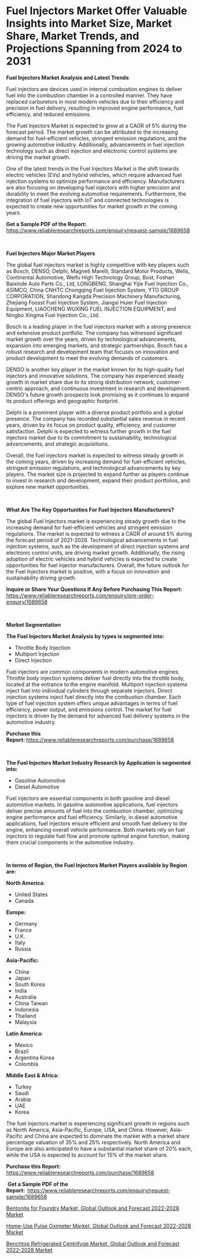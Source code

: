<p><h1>Fuel Injectors Market Offer Valuable Insights into Market Size, Market Share, Market Trends, and Projections Spanning from 2024 to 2031</h1></p><p><strong>Fuel Injectors Market Analysis and Latest Trends</strong></p>
<p><p>Fuel injectors are devices used in internal combustion engines to deliver fuel into the combustion chamber in a controlled manner. They have replaced carburetors in most modern vehicles due to their efficiency and precision in fuel delivery, resulting in improved engine performance, fuel efficiency, and reduced emissions.</p><p>The Fuel Injectors Market is expected to grow at a CAGR of 5% during the forecast period. The market growth can be attributed to the increasing demand for fuel-efficient vehicles, stringent emission regulations, and the growing automotive industry. Additionally, advancements in fuel injection technology such as direct injection and electronic control systems are driving the market growth.</p><p>One of the latest trends in the Fuel Injectors Market is the shift towards electric vehicles (EVs) and hybrid vehicles, which require advanced fuel injection systems to optimize performance and efficiency. Manufacturers are also focusing on developing fuel injectors with higher precision and durability to meet the evolving automotive requirements. Furthermore, the integration of fuel injectors with IoT and connected technologies is expected to create new opportunities for market growth in the coming years.</p></p>
<p><strong>Get a Sample PDF of the Report:&nbsp;</strong> <a href="https://www.reliableresearchreports.com/enquiry/request-sample/1689658">https://www.reliableresearchreports.com/enquiry/request-sample/1689658</a></p>
<p>&nbsp;</p>
<p><strong>Fuel Injectors Major Market Players</strong></p>
<p><p>The global fuel injectors market is highly competitive with key players such as Bosch, DENSO, Delphi, Magneti Marelli, Standard Motor Products, Wells, Continental Automotive, Weifu High Technology Group, Bost, Foshan Baixinde Auto Parts Co., Ltd, LONGBENG, Shanghai Yijie Fuel Injection Co., ASIMCO, China CNHTC Chongqing Fuel Injection System, YTO GROUP CORPORATION, Shandong Kangda Precision Machinery Manufacturing, Zhejiang Foosst Fuel Injection System, Jiangxi Huier Fuel Injection Equipment, LIAOCHENG WUXING FUEL INJECTION EQUIPMENT, and Ningbo Xingma Fuel Injection Co., Ltd.</p><p>Bosch is a leading player in the fuel injectors market with a strong presence and extensive product portfolio. The company has witnessed significant market growth over the years, driven by technological advancements, expansion into emerging markets, and strategic partnerships. Bosch has a robust research and development team that focuses on innovation and product development to meet the evolving demands of customers.</p><p>DENSO is another key player in the market known for its high-quality fuel injectors and innovative solutions. The company has experienced steady growth in market share due to its strong distribution network, customer-centric approach, and continuous investment in research and development. DENSO's future growth prospects look promising as it continues to expand its product offerings and geographic footprint.</p><p>Delphi is a prominent player with a diverse product portfolio and a global presence. The company has recorded substantial sales revenue in recent years, driven by its focus on product quality, efficiency, and customer satisfaction. Delphi is expected to witness further growth in the fuel injectors market due to its commitment to sustainability, technological advancements, and strategic acquisitions.</p><p>Overall, the fuel injectors market is expected to witness steady growth in the coming years, driven by increasing demand for fuel-efficient vehicles, stringent emission regulations, and technological advancements by key players. The market size is projected to expand further as players continue to invest in research and development, expand their product portfolios, and explore new market opportunities.</p></p>
<p>&nbsp;</p>
<p><strong>What Are The Key Opportunities For Fuel Injectors Manufacturers?</strong></p>
<p><p>The global Fuel Injectors market is experiencing steady growth due to the increasing demand for fuel-efficient vehicles and stringent emission regulations. The market is expected to witness a CAGR of around 5% during the forecast period of 2021-2026. Technological advancements in fuel injection systems, such as the development of direct injection systems and electronic control units, are driving market growth. Additionally, the rising adoption of electric vehicles and hybrid vehicles is expected to create opportunities for fuel injector manufacturers. Overall, the future outlook for the Fuel Injectors market is positive, with a focus on innovation and sustainability driving growth.</p></p>
<p><strong>Inquire or Share Your Questions If Any Before Purchasing This Report:</strong> <a href="https://www.reliableresearchreports.com/enquiry/pre-order-enquiry/1689658">https://www.reliableresearchreports.com/enquiry/pre-order-enquiry/1689658</a></p>
<p>&nbsp;</p>
<p><strong>Market Segmentation</strong></p>
<p><strong>The Fuel Injectors Market Analysis by types is segmented into:</strong></p>
<p><ul><li>Throttle Body Injection</li><li>Multiport Injection</li><li>Direct Injection</li></ul></p>
<p><p>Fuel injectors are common components in modern automotive engines. Throttle body injection systems deliver fuel directly into the throttle body, located at the entrance to the engine manifold. Multiport injection systems inject fuel into individual cylinders through separate injectors. Direct injection systems inject fuel directly into the combustion chamber. Each type of fuel injection system offers unique advantages in terms of fuel efficiency, power output, and emissions control. The market for fuel injectors is driven by the demand for advanced fuel delivery systems in the automotive industry.</p></p>
<p><strong>Purchase this Report:&nbsp;</strong><a href="https://www.reliableresearchreports.com/purchase/1689658">https://www.reliableresearchreports.com/purchase/1689658</a></p>
<p>&nbsp;</p>
<p><strong>The Fuel Injectors Market Industry Research by Application is segmented into:</strong></p>
<p><ul><li>Gasoline Automotive</li><li>Diesel Automotive</li></ul></p>
<p><p>Fuel injectors are essential components in both gasoline and diesel automotive markets. In gasoline automotive applications, fuel injectors deliver precise amounts of fuel into the combustion chamber, optimizing engine performance and fuel efficiency. Similarly, in diesel automotive applications, fuel injectors ensure efficient and smooth fuel delivery to the engine, enhancing overall vehicle performance. Both markets rely on fuel injectors to regulate fuel flow and promote optimal engine function, making them crucial components in the automotive industry.</p></p>
<p>&nbsp;</p>
<p><strong>In terms of Region, the Fuel Injectors Market Players available by Region are:</strong></p>
<p>
    <p> <strong> North America: </strong>
        <ul>
            <li>United States</li>
            <li>Canada</li>
        </ul>
        </p> 
    <p> <strong> Europe: </strong>
        <ul>
            <li>Germany</li>
            <li>France</li>
            <li>U.K.</li>
            <li>Italy</li>
            <li>Russia</li>
        </ul>
        </p> 
    <p> <strong> Asia-Pacific: </strong>
        <ul>
            <li>China</li>
            <li>Japan</li>
            <li>South Korea</li>
            <li>India</li>
            <li>Australia</li>
            <li>China Taiwan</li>
            <li>Indonesia</li>
            <li>Thailand</li>
            <li>Malaysia</li>
        </ul>
        </p> 
    <p> <strong> Latin America: </strong>
        <ul>
            <li>Mexico</li>
            <li>Brazil</li>
            <li>Argentina Korea</li>
            <li>Colombia</li>
        </ul>
        </p> 
    <p> <strong> Middle East & Africa: </strong>
        <ul>
            <li>Turkey</li>
            <li>Saudi</li>
            <li>Arabia</li>
            <li>UAE</li>
            <li>Korea</li>
        </ul>
    </p>
    </p>
<p><p>The fuel injectors market is experiencing significant growth in regions such as North America, Asia-Pacific, Europe, USA, and China. However, Asia-Pacific and China are expected to dominate the market with a market share percentage valuation of 35% and 25% respectively. North America and Europe are also anticipated to have a substantial market share of 20% each, while the USA is expected to account for 15% of the market share.</p></p>
<p><strong>Purchase this Report: </strong><a href="https://www.reliableresearchreports.com/purchase/1689658">https://www.reliableresearchreports.com/purchase/1689658</a></p>
<p>&nbsp;<strong>Get a Sample PDF of the Report:&nbsp;&nbsp;</strong><a href="https://www.reliableresearchreports.com/enquiry/request-sample/1689658">https://www.reliableresearchreports.com/enquiry/request-sample/1689658</a></p>
<p><strong></strong></p>
<p><p><a href="https://view.publitas.com/reportprime-1/bentonite-for-foundry-market-global-outlook-and-forecast-2022-2028-market-size-growth-and-forecast-from-2023-2030/">Bentonite for Foundry Market, Global Outlook and Forecast 2022-2028 Market</a></p><p><a href="https://view.publitas.com/reportprime-1/home-use-pulse-oximeter-market-global-outlook-and-forecast-2022-2028-market-size-2023-2030-global-industrial-analysis-key-geographical-regions-market-share-top-key-players-product-types-and-forecast-research-report/">Home-Use Pulse Oximeter Market, Global Outlook and Forecast 2022-2028 Market</a></p><p><a href="https://view.publitas.com/reportprime-1/benchtop-refrigerated-centrifuge-market-global-outlook-and-forecast-2022-2028-market-size-growth-outlook-from-2023-to-2030-projecting-at-markets-trends-analysis-by-application-regional-outlook-and-revenue/">Benchtop Refrigerated Centrifuge Market, Global Outlook and Forecast 2022-2028 Market</a></p></p>